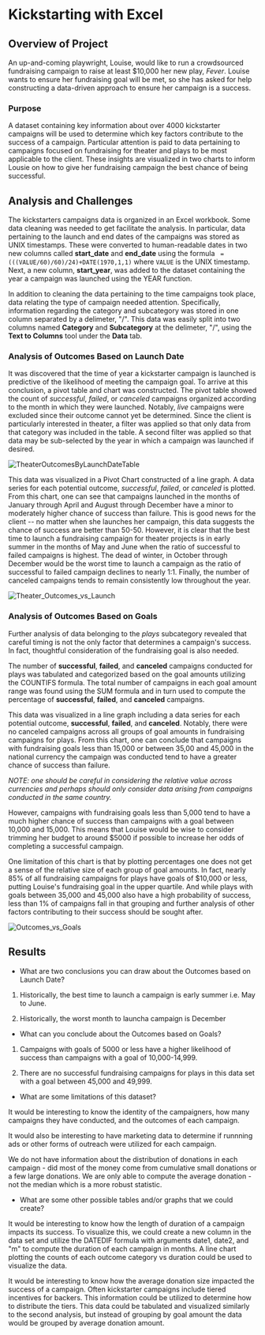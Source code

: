 # Kickstarting with Excel

## Overview of Project

An up-and-coming playwright, Louise, would like to run a crowdsourced fundraising campaign to raise at least $10,000 her new play, *Fever*. Louise wants to ensure her fundraising goal will be met, so she has asked for help constructing a data-driven approach to ensure her campaign is a success. 

### Purpose

A dataset containing key information about over 4000 kickstarter campaigns will be used to determine which key factors contribute to the success of a campaign. Particular attention is paid to data pertaining to campaigns focused on fundraising for theater and plays to be most applicable to the client. These insights are visualized in two charts to inform Lousie on how to give her fundraising campaign the best chance of being successful.

## Analysis and Challenges

The kickstarters campaigns data is organized in an Excel workbook. Some data cleaning was needed to get facilitate the analysis. In particular, data pertaining to the launch and end dates of the campaigns was stored as UNIX timestamps. These were converted to human-readable dates in two new columns called **start_date** and **end_date** using the formula ``` =(((VALUE/60)/60)/24)+DATE(1970,1,1)``` where ```VALUE``` is the UNIX timestamp. Next, a new column, **start_year**, was added to the dataset containing the year a campaign was launched using the YEAR function. 

In addition to cleaning the data pertaining to the time campaigns took place, data relating the type of campaign needed attention. Specifically, information regarding the category and subcategory was stored in one column separated by a delimeter, "/". This data was easily split into two columns named **Category** and **Subcategory** at the delimeter, "/", using the **Text to Columns** tool under the **Data** tab.

### Analysis of Outcomes Based on Launch Date

It was discovered that the time of year a kickstarter campaign is launched is predictive of the likelihood of meeting the campaign goal. To arrive at this conclusion, a pivot table and chart was constructed. The pivot table showed the count of *successful*, *failed*, or *canceled* campaigns organized according to the month in which they were launched. Notably, *live* campaigns were excluded since their outcome cannot yet be determined.  Since the client is particularly interested in theater, a filter was applied so that only data from that category was included in the table. A second filter was applied so that data may be sub-selected by the year in which a campaign was launched if desired.

![TheaterOutcomesByLaunchDateTable](https://user-images.githubusercontent.com/87917568/188524829-c2e6f140-4a5c-49ac-a0eb-b1352e56b64d.png)


This data was visualized in a Pivot Chart constructed of a line graph. A data series for each potential outcome, *successful*, *failed*, or *canceled* is plotted. From this chart, one can see that campaigns launched in the months of January through April and August through December have a minor to moderately higher chance of success than failure. This is good news for the client -- no matter when she launches her campaign, this data suggests the chance of success are better than 50-50. However, it is clear that the best time to launch a fundraising campaign for theater projects is in early summer in the months of May and June when the ratio of successful to failed campaigns is highest. The dead of winter, in October through December would be the worst time to launch a campaign as the ratio of successful to failed campaign declines to nearly 1:1. Finally, the number of canceled campaigns tends to remain consistently low throughout the year.

![Theater_Outcomes_vs_Launch](https://user-images.githubusercontent.com/87917568/188524884-d6ca6a0f-1878-489e-90e8-d47a9759e008.png)


### Analysis of Outcomes Based on Goals

Further analysis of data belonging to the *plays* subcategory revealed that careful timing is not the only factor that determines a campaign's success. In fact, thoughtful consideration of the fundraising goal is also needed.

The number of **successful**, **failed**, and **canceled** campaigns conducted for plays was tabulated and categorized based on the goal amounts utilizing the COUNTIFS formula. The total number of campaigns in each goal amount range was found using the SUM formula and in turn used to compute the percentage of **successful**, **failed**, and **canceled** campaigns. 

This data was visualized in a line graph including a data series for each potential outcome, **successful**, **failed**, and **canceled**. Notably, there were no canceled campaigns across all groups of goal amounts in fundraising campaigns for plays. From this chart, one can conclude that campaigns with fundraising goals less than 15,000 or between 35,00 and 45,000 in the national currency the campaign was conducted tend to have a greater chance of success than failure.


*NOTE: one should be careful in considering the relative value across currencies and perhaps should only consider data arising from campaigns conducted in the same country.*


However, campaigns with fundraising goals less than 5,000 tend to have a much higher chance of success than campaigns with a goal between 10,000 and 15,000. This means that Louise would be wise to consider trimming her budget to around $5000 if possible to increase her odds of completing a successful campaign.

One limitation of this chart is that by plotting percentages one does not get a sense of the relative size of each group of goal amounts. In fact, nearly 85% of all fundraising campaigns for plays have goals of $10,000 or less, putting Louise's fundraising goal in the upper quartile. And while plays with goals between 35,000 and 45,000 also have a high probability of success, less than 1% of campaigns fall in that grouping and further analysis of other factors contributing to their success should be sought after.

![Outcomes_vs_Goals](https://user-images.githubusercontent.com/87917568/188524901-b4e7acbc-b84a-465e-884e-f4907a6d2c4d.png)


## Results

- What are two conclusions you can draw about the Outcomes based on Launch Date?

1. Historically, the best time to launch a campaign is early summer i.e. May to June.

2. Historically, the worst month to launcha campaign is December


- What can you conclude about the Outcomes based on Goals?
1. Campaigns with goals of 5000 or less have a higher likelihood of success than campaigns with a goal of 10,000-14,999.

2. There are no successful fundraising campaigns for plays in this data set with a goal between 45,000 and 49,999.

- What are some limitations of this dataset?

It would be interesting to know the identity of the campaigners, how many campaigns they have conducted, and the outcomes of each campaign. 

It would also be interesting to have marketing data to determine if runnning ads or other forms of outreach were utilized for each campaign.  

We do not have information about the distribution of donations in each campaign - did most of the money come from cumulative small donations or a few large donations. We are only able to compute the average donation - not the median which is a more robust statistic.


- What are some other possible tables and/or graphs that we could create?

It would be interesting to know how the length of duration of a campaign impacts its success. To visualize this, we could create a new column in the data set and utilize the DATEDIF formula with arguments date1, date2, and "m" to compute the duration of each campaign in months. A line chart plotting the counts of each outcome category vs duration could be used to visualize the data.

It would be interesting to know how the average donation size impacted the success of a campaign. Often kickstarter campaigns include tiered incentives for backers. This information could be utilized to determine how to distribute the tiers. This data could be tabulated and visualized similarly to the second analysis, but instead of grouping by goal amount the data would be grouped by average donation amount.
